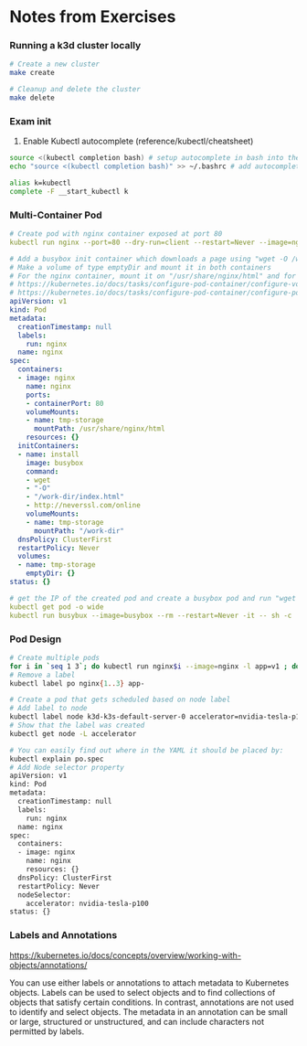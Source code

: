 # Notes from Exercises
### Running a k3d cluster locally
```sh
# Create a new cluster
make create

# Cleanup and delete the cluster
make delete
```

### Exam init
1. Enable Kubectl autocomplete (reference/kubectl/cheatsheet)
```sh
source <(kubectl completion bash) # setup autocomplete in bash into the current shell, bash-completion package should be installed first.
echo "source <(kubectl completion bash)" >> ~/.bashrc # add autocomplete permanently to your bash shell.

alias k=kubectl
complete -F __start_kubectl k
```

### Multi-Container Pod

```yaml
# Create pod with nginx container exposed at port 80
kubectl run nginx --port=80 --dry-run=client --restart=Never --image=nginx -o yaml > pod.yaml

# Add a busybox init container which downloads a page using "wget -O /work-dir/index.html http://neverssl.com/online"
# Make a volume of type emptyDir and mount it in both containers
# For the nginx container, mount it on "/usr/share/nginx/html" and for the initcontainer, mount it on "/work-dir".
# https://kubernetes.io/docs/tasks/configure-pod-container/configure-volume-storage/
# https://kubernetes.io/docs/tasks/configure-pod-container/configure-pod-initialization/
apiVersion: v1
kind: Pod
metadata:
  creationTimestamp: null
  labels:
    run: nginx
  name: nginx
spec:
  containers:
  - image: nginx
    name: nginx
    ports:
    - containerPort: 80
    volumeMounts:
    - name: tmp-storage
      mountPath: /usr/share/nginx/html
    resources: {}
  initContainers:
  - name: install
    image: busybox
    command:
    - wget
    - "-O"
    - "/work-dir/index.html"
    - http://neverssl.com/online
    volumeMounts:
    - name: tmp-storage
      mountPath: "/work-dir"
  dnsPolicy: ClusterFirst
  restartPolicy: Never
  volumes:
  - name: tmp-storage
    emptyDir: {}
status: {}

# get the IP of the created pod and create a busybox pod and run "wget -O- IP"
kubectl get pod -o wide
kubectl run busybux --image=busybox --rm --restart=Never -it -- sh -c 'wget -O- 10.42.0.13:80'
```

### Pod Design
```sh
# Create multiple pods
for i in `seq 1 3`; do kubectl run nginx$i --image=nginx -l app=v1 ; done
# Remove a label
kubectl label po nginx{1..3} app-

# Create a pod that gets scheduled based on node label
# Add label to node
kubectl label node k3d-k3s-default-server-0 accelerator=nvidia-tesla-p100
# Show that the label was created
kubectl get node -L accelerator

# You can easily find out where in the YAML it should be placed by:
kubectl explain po.spec
# Add Node selector property
apiVersion: v1
kind: Pod
metadata:
  creationTimestamp: null
  labels:
    run: nginx
  name: nginx
spec:
  containers:
  - image: nginx
    name: nginx
    resources: {}
  dnsPolicy: ClusterFirst
  restartPolicy: Never
  nodeSelector:
    accelerator: nvidia-tesla-p100
status: {}
```
### Labels and Annotations
https://kubernetes.io/docs/concepts/overview/working-with-objects/annotations/

You can use either labels or annotations to attach metadata to Kubernetes objects. Labels can be used to select objects and to find collections of objects that satisfy certain conditions. In contrast, annotations are not used to identify and select objects. The metadata in an annotation can be small or large, structured or unstructured, and can include characters not permitted by labels.
